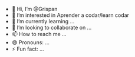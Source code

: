 - 👋 Hi, I’m @Grispan
- 👀 I’m interested in Aprender a codar/learn codar
- 🌱 I’m currently learning ...
- 💞️ I’m looking to collaborate on ...
- 📫 How to reach me ...
- 😄 Pronouns: ...
- ⚡ Fun fact: ...

<!---
Grispan/Grispan is a ✨ special ✨ repository because its `README.md` (this file) appears on your GitHub profile.
You can click the Preview link to take a look at your changes.
--->
